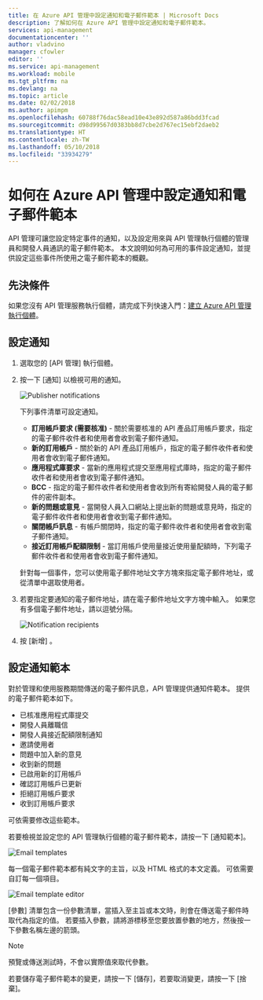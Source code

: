 ```yaml
---
title: 在 Azure API 管理中設定通知和電子郵件範本 | Microsoft Docs
description: 了解如何在 Azure API 管理中設定通知和電子郵件範本。
services: api-management
documentationcenter: ''
author: vladvino
manager: cfowler
editor: ''
ms.service: api-management
ms.workload: mobile
ms.tgt_pltfrm: na
ms.devlang: na
ms.topic: article
ms.date: 02/02/2018
ms.author: apimpm
ms.openlocfilehash: 60788f76dac58ead10e43e892d587a86bdd3fcad
ms.sourcegitcommit: d98d99567d0383bb8d7cbe2d767ec15ebf2daeb2
ms.translationtype: HT
ms.contentlocale: zh-TW
ms.lasthandoff: 05/10/2018
ms.locfileid: "33934279"
---
```

# <a name="how-to-configure-notifications-and-email-templates-in-azure-api-management"></a>如何在 Azure API 管理中設定通知和電子郵件範本
API 管理可讓您設定特定事件的通知，以及設定用來與 API 管理執行個體的管理員和開發人員通訊的電子郵件範本。 本文說明如何為可用的事件設定通知，並提供設定這些事件所使用之電子郵件範本的概觀。

## <a name="prerequisites"></a>先決條件

如果您沒有 API 管理服務執行個體，請完成下列快速入門：[建立 Azure API 管理執行個體](get-started-create-service-instance.md)。

## <a name="publisher-notifications"> </a>設定通知

1. 選取您的 [API 管理] 執行個體。
2. 按一下 [通知] 以檢視可用的通知。

    ![Publisher notifications][api-management-publisher-notifications]

    下列事件清單可設定通知。

    * **訂用帳戶要求 (需要核准)** - 關於需要核准的 API 產品訂用帳戶要求，指定的電子郵件收件者和使用者會收到電子郵件通知。
    * **新的訂用帳戶** - 關於新的 API 產品訂用帳戶，指定的電子郵件收件者和使用者會收到電子郵件通知。
    * **應用程式庫要求** - 當新的應用程式提交至應用程式庫時，指定的電子郵件收件者和使用者會收到電子郵件通知。
    * **BCC** - 指定的電子郵件收件者和使用者會收到所有寄給開發人員的電子郵件的密件副本。
    * **新的問題或意見** - 當開發人員入口網站上提出新的問題或意見時，指定的電子郵件收件者和使用者會收到電子郵件通知。
    * **關閉帳戶訊息** - 有帳戶關閉時，指定的電子郵件收件者和使用者會收到電子郵件通知。
    * **接近訂用帳戶配額限制** - 當訂用帳戶使用量接近使用量配額時，下列電子郵件收件者和使用者會收到電子郵件通知。

    針對每一個事件，您可以使用電子郵件地址文字方塊來指定電子郵件地址，或從清單中選取使用者。

3. 若要指定要通知的電子郵件地址，請在電子郵件地址文字方塊中輸入。 如果您有多個電子郵件地址，請以逗號分隔。

    ![Notification recipients][api-management-email-addresses]
4. 按 [新增] 。

## <a name="email-templates"> </a>設定通知範本
對於管理和使用服務期間傳送的電子郵件訊息，API 管理提供通知件範本。 提供的電子郵件範本如下。

* 已核准應用程式庫提交
* 開發人員離職信
* 開發人員接近配額限制通知
* 邀請使用者
* 問題中加入新的意見
* 收到新的問題
* 已啟用新的訂用帳戶
* 確認訂用帳戶已更新
* 拒絕訂用帳戶要求
* 收到訂用帳戶要求

可依需要修改這些範本。

若要檢視並設定您的 API 管理執行個體的電子郵件範本，請按一下 [通知範本]。

![Email templates][api-management-email-templates]

每一個電子郵件範本都有純文字的主旨，以及 HTML 格式的本文定義。 可依需要自訂每一個項目。

![Email template editor][api-management-email-template]

[參數]  清單包含一份參數清單，當插入至主旨或本文時，則會在傳送電子郵件時取代為指定的值。 若要插入參數，請將游標移至您要放置參數的地方，然後按一下參數名稱左邊的箭頭。

> [!NOTE] 
> 預覽或傳送測試時，不會以實際值來取代參數。

若要儲存電子郵件範本的變更，請按一下 [儲存]，若要取消變更，請按一下 [捨棄]。
 

[api-management-management-console]: ./media/api-management-howto-configure-notifications/api-management-management-console.png
[api-management-publisher-notifications]: ./media/api-management-howto-configure-notifications/api-management-publisher-notifications.png
[api-management-email-addresses]: ./media/api-management-howto-configure-notifications/api-management-email-addresses.png


[api-management-email-templates]: ./media/api-management-howto-configure-notifications/api-management-email-templates.png
[api-management-email-templates-list]: ./media/api-management-howto-configure-notifications/api-management-email-templates-list.png
[api-management-email-template]: ./media/api-management-howto-configure-notifications/api-management-email-template.png


[Configure publisher notifications]: #publisher-notifications
[Configure email templates]: #email-templates

[How to create and use groups]: api-management-howto-create-groups.md
[How to associate groups with developers]: api-management-howto-create-groups.md#associate-group-developer

[Get started with Azure API Management]: get-started-create-service-instance.md
[Create an API Management service instance]: get-started-create-service-instance.md
